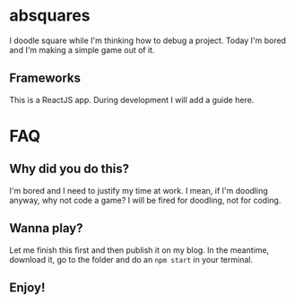 # absquares
I doodle square while I'm thinking how to debug a project. Today I'm bored and I'm making a simple game out of it.

## Frameworks
This is a ReactJS app. During development I will add a guide here.

# FAQ
## Why did you do this?
I'm bored and I need to justify my time at work. I mean, if I'm doodling anyway, why not code a game? I will be fired for doodling, not for coding.

## Wanna play?
Let me finish this first and then publish it on my blog. In the meantime, download it, go to the folder and do an `npm start` in your terminal.

## Enjoy!
